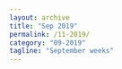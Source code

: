 ```yaml
---
layout: archive
title: "Sep 2019"
permalink: /11-2019/
category: "09-2019"
tagline: "September weeks"
---
```

